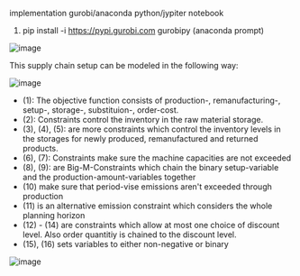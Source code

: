 implementation gurobi/anaconda python/jypiter notebook
1. pip install -i https://pypi.gurobi.com gurobipy (anaconda prompt)


![image](https://user-images.githubusercontent.com/29587190/150485879-cc85d450-a78b-4f31-b543-4682ca7c396e.png)

This supply chain setup can be modeled in the following way:

![image](https://user-images.githubusercontent.com/29587190/150771323-504572e0-3862-4220-b49b-1fa584be5a33.png)

- (1): The objective function consists of production-, remanufacturing-, setup-, storage-, substituion-, order-cost.
- (2): Constraints control the inventory in the raw material storage.
- (3), (4), (5): are more constraints which control the inventory levels in the storages for newly produced, remanufactured and returned products.
- (6), (7): Constraints make sure the machine capacities are not exceeded
- (8), (9): are Big-M-Constraints which chain the binary setup-variable and the production-amount-variables together
- (10) make sure that period-vise emissions aren't exceeded through production
- (11) is an alternative emission constraint which considers the whole planning horizon
- (12) - (14) are constraints which allow at most one choice of discount level. Also order quantitiy is chained to the discount level.
- (15), (16) sets variables to either non-negative or binary

![image](https://user-images.githubusercontent.com/29587190/150771491-c9d08a6d-19b6-408f-8f0d-d2ea879333c6.png)



